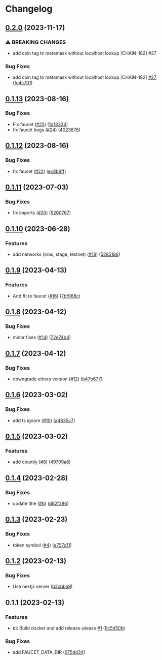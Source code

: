 # Changelog

## [0.2.0](https://github.com/fluencelabs/email-faucet/compare/faucet-v0.1.13...faucet-v0.2.0) (2023-11-17)


### ⚠ BREAKING CHANGES

* add coin tag to metamask without localhost lookup [CHAIN-182] #27

### Bug Fixes

* add coin tag to metamask without localhost lookup [CHAIN-182] [#27](https://github.com/fluencelabs/email-faucet/issues/27) ([fc4c701](https://github.com/fluencelabs/email-faucet/commit/fc4c7014f53c18820edf82be2b2859b67d1860e9))

## [0.1.13](https://github.com/fluencelabs/email-faucet/compare/faucet-v0.1.12...faucet-v0.1.13) (2023-08-16)


### Bug Fixes

* Fix faucet ([#25](https://github.com/fluencelabs/email-faucet/issues/25)) ([1d18324](https://github.com/fluencelabs/email-faucet/commit/1d18324fc821ccd4ba7c7ee015fc705cf3134666))
* fix faucet bugs ([#24](https://github.com/fluencelabs/email-faucet/issues/24)) ([4023676](https://github.com/fluencelabs/email-faucet/commit/402367675aab4ae0a603e74e5e2893c9fe6fc364))

## [0.1.12](https://github.com/fluencelabs/email-faucet/compare/faucet-v0.1.11...faucet-v0.1.12) (2023-08-16)


### Bug Fixes

* fix faucet ([#22](https://github.com/fluencelabs/email-faucet/issues/22)) ([ec8b9ff](https://github.com/fluencelabs/email-faucet/commit/ec8b9ffd1e172cceff8cc670cb396b81134c0b6f))

## [0.1.11](https://github.com/fluencelabs/email-faucet/compare/faucet-v0.1.10...faucet-v0.1.11) (2023-07-03)


### Bug Fixes

* fix imports ([#20](https://github.com/fluencelabs/email-faucet/issues/20)) ([5200767](https://github.com/fluencelabs/email-faucet/commit/5200767abf1992bb40f36f521ef67fe1144f1f7f))

## [0.1.10](https://github.com/fluencelabs/email-faucet/compare/faucet-v0.1.9...faucet-v0.1.10) (2023-06-28)


### Features

* add networks (kras, stage, testnet) ([#18](https://github.com/fluencelabs/email-faucet/issues/18)) ([5285196](https://github.com/fluencelabs/email-faucet/commit/52851961d9cde0aca01fbd35d97062431c065a1b))

## [0.1.9](https://github.com/fluencelabs/email-faucet/compare/faucet-v0.1.8...faucet-v0.1.9) (2023-04-13)


### Features

* Add flt to faucet ([#16](https://github.com/fluencelabs/email-faucet/issues/16)) ([7bf988c](https://github.com/fluencelabs/email-faucet/commit/7bf988c28c1b0c8709200826dce28bb2f4af8d72))

## [0.1.8](https://github.com/fluencelabs/email-faucet/compare/faucet-v0.1.7...faucet-v0.1.8) (2023-04-12)


### Bug Fixes

* minor fixes ([#14](https://github.com/fluencelabs/email-faucet/issues/14)) ([72e74b4](https://github.com/fluencelabs/email-faucet/commit/72e74b4e03107eb2721e31074ab31345b0a38e01))

## [0.1.7](https://github.com/fluencelabs/email-faucet/compare/faucet-v0.1.6...faucet-v0.1.7) (2023-04-12)


### Bug Fixes

* downgrade ethers version ([#12](https://github.com/fluencelabs/email-faucet/issues/12)) ([b47b677](https://github.com/fluencelabs/email-faucet/commit/b47b6777a64d019f0aeed5d7086fb168b4467321))

## [0.1.6](https://github.com/fluencelabs/email-faucet/compare/faucet-v0.1.5...faucet-v0.1.6) (2023-03-02)


### Bug Fixes

* add ts ignore ([#10](https://github.com/fluencelabs/email-faucet/issues/10)) ([a4835c7](https://github.com/fluencelabs/email-faucet/commit/a4835c7afa664a610f30ebea71613147d3d6aeec))

## [0.1.5](https://github.com/fluencelabs/email-faucet/compare/faucet-v0.1.4...faucet-v0.1.5) (2023-03-02)


### Features

* add countly ([#8](https://github.com/fluencelabs/email-faucet/issues/8)) ([49709a8](https://github.com/fluencelabs/email-faucet/commit/49709a83d6753c616456bb3b4eb701b4d21680e0))

## [0.1.4](https://github.com/fluencelabs/email-faucet/compare/faucet-v0.1.3...faucet-v0.1.4) (2023-02-28)


### Bug Fixes

* update title ([#6](https://github.com/fluencelabs/email-faucet/issues/6)) ([d82f386](https://github.com/fluencelabs/email-faucet/commit/d82f386fcb431831198cbf27474bf4f7cafddb06))

## [0.1.3](https://github.com/fluencelabs/email-faucet/compare/faucet-v0.1.2...faucet-v0.1.3) (2023-02-23)


### Bug Fixes

* token symbol ([#4](https://github.com/fluencelabs/email-faucet/issues/4)) ([e757d11](https://github.com/fluencelabs/email-faucet/commit/e757d11a0596f5f74b7c9a7ff035ff06e9324438))

## [0.1.2](https://github.com/fluencelabs/email-faucet/compare/faucet-v0.1.1...faucet-v0.1.2) (2023-02-13)


### Bug Fixes

* Use nextjs server ([62cbba9](https://github.com/fluencelabs/email-faucet/commit/62cbba90329dab55fcabc4c51e7d4af76ac32476))

## 0.1.1 (2023-02-13)


### Features

* **ci:** Build docker and add release-please [#1](https://github.com/fluencelabs/email-faucet/issues/1)  ([6c5d50b](https://github.com/fluencelabs/email-faucet/commit/6c5d50b72c3bd78605335ddb3a82fcce91d28c5e))


### Bug Fixes

* add FAUCET_DATA_DIR ([075dd34](https://github.com/fluencelabs/email-faucet/commit/075dd34f28d338c838d1cc211d4a9d32898b8aa6))
